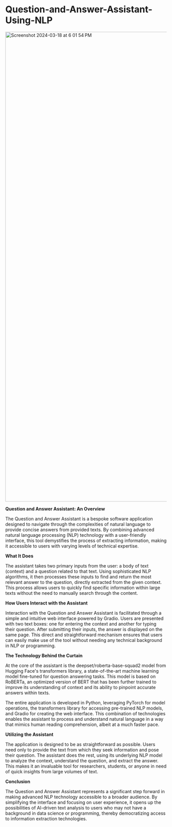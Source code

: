 # Question-and-Answer-Assistant-Using-NLP

<img width="1466" alt="Screenshot 2024-03-18 at 6 01 54 PM" src="https://github.com/Abhi0323/Question-and-Answer-Assistant-Using-NLP/assets/112967999/4c8b088c-ca24-4630-869f-83a9ac66ca4d">

**Question and Answer Assistant: An Overview**

The Question and Answer Assistant is a bespoke software application designed to navigate through the complexities of natural language to provide concise answers from provided texts. By combining advanced natural language processing (NLP) technology with a user-friendly interface, this tool demystifies the process of extracting information, making it accessible to users with varying levels of technical expertise.

**What It Does**

The assistant takes two primary inputs from the user: a body of text (context) and a question related to that text. Using sophisticated NLP algorithms, it then processes these inputs to find and return the most relevant answer to the question, directly extracted from the given context. This process allows users to quickly find specific information within large texts without the need to manually search through the content.

**How Users Interact with the Assistant**

Interaction with the Question and Answer Assistant is facilitated through a simple and intuitive web interface powered by Gradio. Users are presented with two text boxes: one for entering the context and another for typing their question. After submitting their inputs, the answer is displayed on the same page. This direct and straightforward mechanism ensures that users can easily make use of the tool without needing any technical background in NLP or programming.

**The Technology Behind the Curtain**

At the core of the assistant is the deepset/roberta-base-squad2 model from Hugging Face's transformers library, a state-of-the-art machine learning model fine-tuned for question answering tasks. This model is based on RoBERTa, an optimized version of BERT that has been further trained to improve its understanding of context and its ability to pinpoint accurate answers within texts.

The entire application is developed in Python, leveraging PyTorch for model operations, the transformers library for accessing pre-trained NLP models, and Gradio for creating the web interface. This combination of technologies enables the assistant to process and understand natural language in a way that mimics human reading comprehension, albeit at a much faster pace.

**Utilizing the Assistant**

The application is designed to be as straightforward as possible. Users need only to provide the text from which they seek information and pose their question. The assistant does the rest, using its underlying NLP model to analyze the context, understand the question, and extract the answer. This makes it an invaluable tool for researchers, students, or anyone in need of quick insights from large volumes of text.

**Conclusion**

The Question and Answer Assistant represents a significant step forward in making advanced NLP technology accessible to a broader audience. By simplifying the interface and focusing on user experience, it opens up the possibilities of AI-driven text analysis to users who may not have a background in data science or programming, thereby democratizing access to information extraction technologies.


